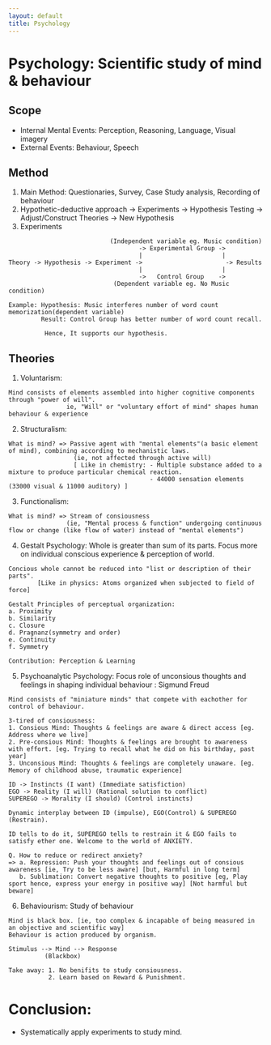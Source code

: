 ```yaml
---
layout: default
title: Psychology
---
```


# Psychology: Scientific study of mind & behaviour

## Scope
- Internal Mental Events: Perception, Reasoning, Language, Visual imagery
- External Events: Behaviour, Speech

## Method
1. Main Method: Questionaries, Survey, Case Study analysis, Recording of behaviour
2. Hypothetic-deductive approach
      -> Experiments -> Hypothesis Testing -> Adjust/Construct Theories -> New Hypothesis
3. Experiments

```
                            (Independent variable eg. Music condition)
                                    -> Experimental Group ->
                                    |                      |    
Theory -> Hypothesis -> Experiment ->                       -> Results  
                                    |                      |  
                                    ->   Control Group    ->
                             (Dependent variable eg. No Music condition)

Example: Hypothesis: Music interferes number of word count memorization(dependent variable)
         Result: Control Group has better number of word count recall.

          Hence, It supports our hypothesis.
```
## Theories
1. Voluntarism:
```
Mind consists of elements assembled into higher cognitive components through "power of will".
                ie, "Will" or "voluntary effort of mind" shapes human behaviour & experience
```
2. Structuralism:
```
What is mind? => Passive agent with "mental elements"(a basic element of mind), combining according to mechanistic laws.
                  (ie, not affected through active will)
                  [ Like in chemistry: - Multiple substance added to a mixture to produce particular chemical reaction.
                                       - 44000 sensation elements (33000 visual & 11000 auditory) ]
```
3. Functionalism:
   
```
What is mind? => Stream of consiousness
                (ie, "Mental process & function" undergoing continuous flow or change (like flow of water) instead of "mental elements")

```

4. Gestalt Psychology: Whole is greater than sum of its parts. Focus more on individual conscious experience & perception of world.

```
Concious whole cannot be reduced into "list or description of their parts".
        [Like in physics: Atoms organized when subjected to field of force]

Gestalt Principles of perceptual organization:
a. Proximity
b. Similarity
c. Closure
d. Pragnanz(symmetry and order)
e. Continuity
f. Symmetry

Contribution: Perception & Learning
```

5. Psychoanalytic Psychology: Focus role of unconsious thoughts and feelings in shaping individual behaviour : Sigmund Freud

```
Mind consists of "miniature minds" that compete with eachother for control of behaviour.

3-tired of consiousness:
1. Consious Mind: Thoughts & feelings are aware & direct access [eg. Address where we live]
2. Pre-consious Mind: Thoughts & feelings are brought to awareness with effort. [eg. Trying to recall what he did on his birthday, past year]
3. Unconsious Mind: Thoughts & feelings are completely unaware. [eg. Memory of childhood abuse, traumatic experience]

ID -> Instincts (I want) (Immediate satisfiction)
EGO -> Reality (I will) (Rational solution to conflict)
SUPEREGO -> Morality (I should) (Control instincts)

Dynamic interplay between ID (impulse), EGO(Control) & SUPEREGO (Restrain).

ID tells to do it, SUPEREGO tells to restrain it & EGO fails to satisfy ether one. Welcome to the world of ANXIETY.

Q. How to reduce or redirect anxiety?
=> a. Repression: Push your thoughts and feelings out of consious awareness [ie, Try to be less aware] [but, Harmful in long term]
   b. Sublimation: Convert negative thoughts to positive [eg, Play sport hence, express your energy in positive way] [Not harmful but beware]
```

6. Behaviourism: Study of behaviour
   
```
Mind is black box. [ie, too complex & incapable of being measured in an objective and scientific way]
Behaviour is action produced by organism.

Stimulus --> Mind --> Response
          (Blackbox)

Take away: 1. No benifits to study consiousness.
           2. Learn based on Reward & Punishment.

```

# Conclusion:
- Systematically apply experiments to study mind.



